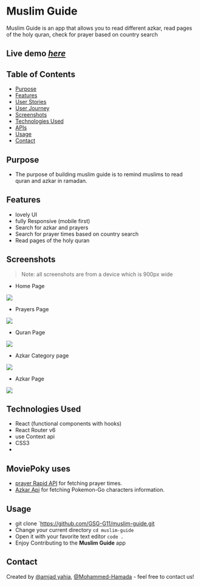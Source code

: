 # Muslim Guide

Muslim Guide is an app that allows you to read different azkar, read pages of the holy quran, check for prayer based on country search

## Live demo [_here_](https://muslim-guide.vercel.app)

## Table of Contents

- [Purpose](#purpose)
- [Features](#features)
- [User Stories](#user-stories)
- [User Journey](#user-journey)
- [Screenshots](#screenshots)
- [Technologies Used](#technologies-used)
- [APIs](#apis)
- [Usage](#usage)
- [Contact](#contact)

## Purpose <span id="purpose"></span>

- The purpose of building muslim guide is to remind muslims to read quran and azkar in ramadan.

## Features <span id="features"></span>

- lovely UI
- fully Responsive (mobile first)
- Search for azkar and prayers
- Search for prayer times based on country search
- Read pages of the holy quran

## Screenshots <span id="screenshots"></span>

> Note: all screenshots are from a device which is 900px wide

- Home Page

![](https://i.imgur.com/0UEYUCd.png)

- Prayers Page

![](https://i.imgur.com/ldcTHoA.png)

- Quran Page

![](https://i.imgur.com/sJO1ofM.png)

- Azkar Category page

![](https://i.imgur.com/pPlZJcx.png)

- Azkar Page

![](https://i.imgur.com/ynQY5ZZ.png)

## Technologies Used <span id="technologies-used"></span>

- React (functional components with hooks)
- React Router v6
- use Context api
- CSS3
-

## MoviePoky uses <span id="apis"></span>

- [prayer Rapid API](https://rapidapi.com/muslim/api/muslim-salat) for fetching prayer times.
- [Azkar Api](https://raw.githubusercontent.com/osamayy/azkar-db/master/azkar.json) for fetching Pokemon-Go characters information.

## Usage <span id="usage"></span>

- git clone `https://github.com/GSG-G11/muslim-guide.git
- Change your current directory `cd muslim-guide`
- Open it with your favorite text editor `code .`
- Enjoy Contributing to the **Muslim Guide** app

## Contact <span id="contact"></span>

Created by [@amjad yahia](https://github.com/amjed-98), [@Mohammed-Hamada](https://github.com/Mohammed-Hamada) - feel free to contact us!
